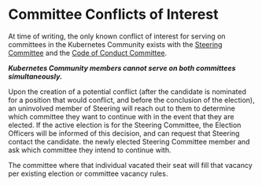 # Committee Conflicts of Interest

At time of writing, the only known conflict of interest for serving on
committees in the Kubernetes Community exists with the
[Steering Committee](/committee-steering/README.md) and
the [Code of Conduct Committee](/committee-code-of-conduct/README.md).

**_Kubernetes Community members cannot serve on both committees simultaneously._**

Upon the creation of a potential conflict (after the candidate is nominated for a position that would conflict, and before the conclusion of the election), an uninvolved member of Steering will reach out to them to determine which committee they want to continue with in the event that they are elected.  If the active election is for the Steering Committee, the Election Officers will be informed of this decision, and can request that Steering contact the candidate.
the newly elected Steering Committee member and ask which committee they intend
to continue with.

The committee where that individual vacated their seat will fill that vacancy
per existing election or committee vacancy rules.
